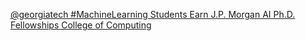 [@georgiatech #MachineLearning Students Earn J.P. Morgan AI Ph.D. Fellowships   College of Computing](https://qi.tc/qi/110407)